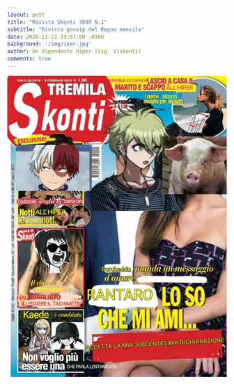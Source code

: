 ```yaml
---
layout: post
title: "Rivista Skonti 3000 N.1"
subtitle: "Rivista gossip del Regno mensile"
date: 2020-11-21 23:57:00 -0100
background: '/img/iper.jpg'
author: Un dipendente Hiper (Sig. Viskonti)
comments: true
---
```



<img src="/img/posts/skonti3000_rivista1.jpg">